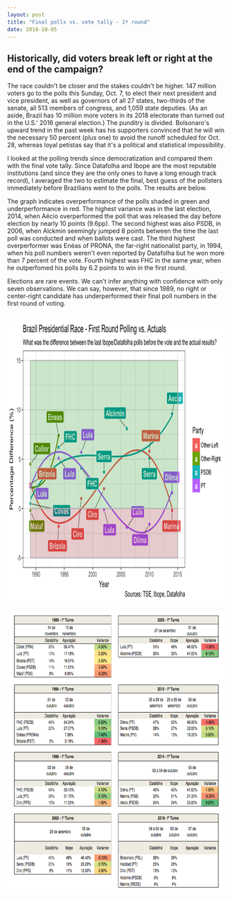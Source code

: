 ```yaml
---
layout: post
title: "Final polls vs. vote tally - 1º round"
date: 2018-10-05
---
```


<h2> Historically, did voters break left or right at the end of the campaign?</h2>

<p> The race couldn't be closer and the stakes couldn't be higher. 147 million voters go to the polls this Sunday, Oct. 7, to elect their next president and vice president, as well as governors of all 27 states, two-thirds of the senate, all 513 members of congress, and 1,059 state deputies. (As an aside, Brazil has 10 million more voters in its 2018 electorate than turned out in the U.S.' 2016 general election.) The punditry is divided. Bolsonaro's upward trend in the past week has his supporters convinced that he will win the necessary 50 percent (plus one) to avoid the runoff scheduled for Oct. 28, whereas loyal petistas say that it's a political and statistical impossibility. </p>
<p> I looked at the polling trends since democratization and compared them with the final vote tally. Since Datafolha and Ibope are the most reputable institutions (and since they are the only ones to have a long enough track record), I averaged the two to estimate the final, best guess of the pollsters immediately before Brazilians went to the polls. The results are below.</p>
<p> The graph indicates overperformance of the polls shaded in green and underperformance in red. The highest variance was in the last election, 2014, when Aécio overperformed the poll that was released the day before election by nearly 10 points (9.6pp). The second highest was also PSDB, in 2006, when Alckmin seemingly jumped 8 points between the time the last poll was conducted and when ballots were cast. The third highest overperformer was Enéas of PRONA, the far-right nationalist party, in 1994, when his poll numbers weren't even reported by Datafolha but he won more than 7 percent of the vote. Fourth highest was FHC in the same year, when he outperfomed his polls by 6.2 points to win in the first round.
<p> Elections are rare events. We can't infer anything with confidence with only seven observations. We can say, however, that since 1989, no right or center-right candidate has underperformed their final poll numbers in the first round of voting.
</p>
<br>
 <center>
<img src="/images/poll-variance-1-turno-v2.png" alt="HTML5 Icon" style="width:900px;height:650px;">
	</center>
<br>
 <center>
<img src="/images/poll-variance-tables-v2.png" alt="HTML5 Icon" style="width:900px;height:650px;">
	</center>
<br>

